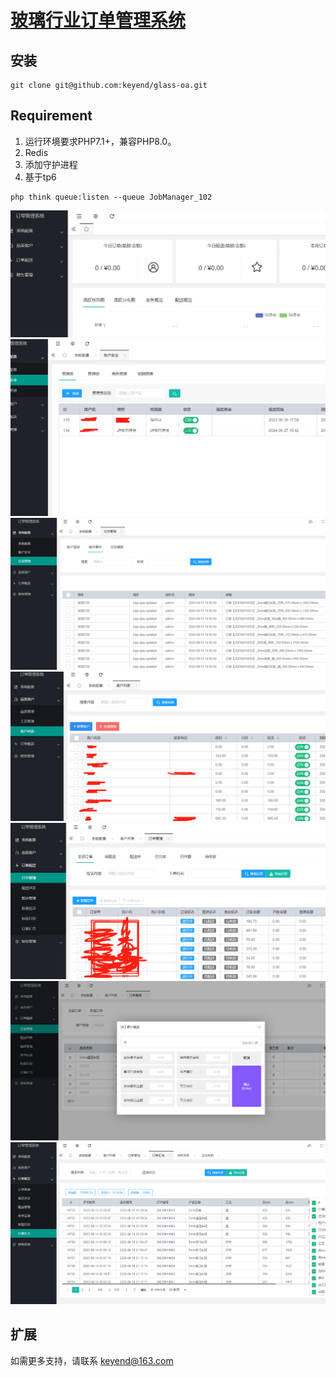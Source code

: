 
<h1 align="left"><a href="https://glass.balala.one/">玻璃行业订单管理系统</a></h1>

## 安装
```
git clone git@github.com:keyend/glass-oa.git
```

## Requirement
1. 运行环境要求PHP7.1+，兼容PHP8.0。
2. Redis
3. 添加守护进程
4. 基于tp6
```
php think queue:listen --queue JobManager_102
```

![仪表盘](/public/static/snap/01.png)
![管理中心](/public/static/snap/02.png)
![日志记录](/public/static/snap/03.png)
![客户管理](/public/static/snap/04.png)
![订单管理](/public/static/snap/05.png)
![录入订单](/public/static/snap/06.png)
![汇总](/public/static/snap/07.png)

## 扩展

如需更多支持，请联系 keyend@163.com
